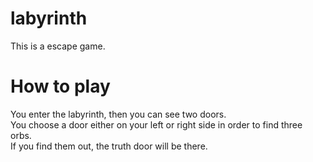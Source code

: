 # labyrinth
This is a escape game. 

# How to play
You enter the labyrinth, then you can see two doors.  
You choose a door either on your left or right side in order to find three orbs.  
If you find them out, the truth door will be there.  


